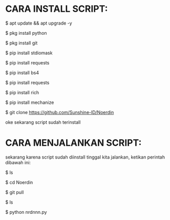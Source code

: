 # CARA INSTALL SCRIPT:
$ apt update && apt upgrade -y

$ pkg install python

$ pkg install git

$ pip install stdiomask

$ pip install requests

$ pip install bs4

$ pip install requests

$ pip install rich

$ pip install mechanize

$ git clone https://github.com/Sunshine-ID/Noerdin


oke sekarang script sudah terinstall

# CARA MENJALANKAN SCRIPT:

sekarang karena script sudah diinstall tinggal kita jalankan, ketikan perintah dibawah ini:

$ ls

$ cd Noerdin

$ git pull

$ ls

$ python nrdnnn.py
